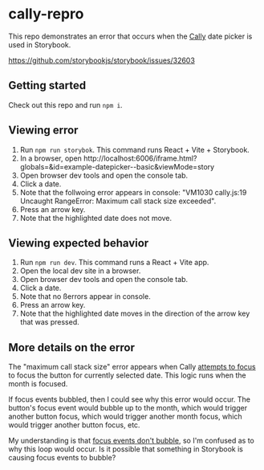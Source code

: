 # cally-repro

This repo demonstrates an error that occurs when the [Cally](https://github.com/WickyNilliams/cally) date picker is used in Storybook.

https://github.com/storybookjs/storybook/issues/32603

## Getting started

Check out this repo and run `npm i`.

## Viewing error

1. Run `npm run storybok`. This command runs React + Vite + Storybook.
2. In a browser, open http://localhost:6006/iframe.html?globals=&id=example-datepicker--basic&viewMode=story
3. Open browser dev tools and open the console tab.
4. Click a date.
5. Note that the follwoing error appears in console: "VM1030 cally.js:19 Uncaught RangeError: Maximum call stack size exceeded".
6. Press an arrow key.
7. Note that the highlighted date does not move.

## Viewing expected behavior

1. Run `npm run dev`. This command runs a React + Vite app.
2. Open the local dev site in a browser.
3. Open browser dev tools and open the console tab.
4. Click a date.
5. Note that no ßerrors appear in console.
6. Press an arrow key.
7. Note that the highlighted date moves in the direction of the arrow key that was pressed.


## More details on the error

The "maximum call stack size" error appears when Cally [attempts to focus](https://github.com/WickyNilliams/cally/blob/38e6a7bc7c53e29c427f5de028b8544e2bff9a9d/src/calendar-month/calendar-month.tsx#L23) to focus the button for currently selected date. This logic runs when the month is focused.

If focus events bubbled, then I could see why this error would occur. The button's focus event would bubble up to the month, which would trigger another button focus, which would trigger another month focus, which would trigger another button focus, etc.

My understanding is that [focus events don't bubble](https://developer.mozilla.org/en-US/docs/Web/API/Element/focus_event), so I'm confused as to why this loop would occur. Is it possible that something in Storybook is causing focus events to bubble?
